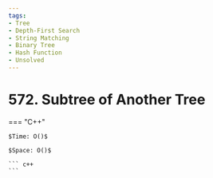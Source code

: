 ```yaml
---
tags:
- Tree
- Depth-First Search
- String Matching
- Binary Tree
- Hash Function
- Unsolved
---
```



# 572. Subtree of Another Tree

=== "C++"

    $Time: O()$

    $Space: O()$

    ``` c++
    ```
